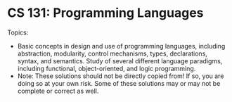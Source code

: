 # CS 131: Programming Languages 
Topics: <br /> 
- Basic concepts in design and use of programming languages, including abstraction, modularity, control mechanisms, types, declarations, syntax, and semantics. Study of several different language paradigms, including functional, object-oriented, and logic programming.
- Note: These solutions should not be directly copied from! If so, you are doing so at your own risk. Some of these solutions may or may not be complete or correct as well.
